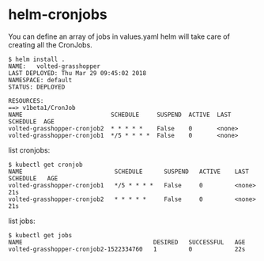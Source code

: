 # helm-cronjobs
You can define an array of jobs in values.yaml helm will take care of creating all the CronJobs.
```
$ helm install .
NAME:   volted-grasshopper
LAST DEPLOYED: Thu Mar 29 09:45:02 2018
NAMESPACE: default
STATUS: DEPLOYED

RESOURCES:
==> v1beta1/CronJob
NAME                         SCHEDULE     SUSPEND  ACTIVE  LAST SCHEDULE  AGE
volted-grasshopper-cronjob2  * * * * *    False    0       <none>
volted-grasshopper-cronjob1  */5 * * * *  False    0       <none>
```
list cronjobs:
```
$ kubectl get cronjob
NAME                          SCHEDULE      SUSPEND   ACTIVE    LAST SCHEDULE   AGE
volted-grasshopper-cronjob1   */5 * * * *   False     0         <none>          21s
volted-grasshopper-cronjob2   * * * * *     False     0         <none>          21s
```
list jobs:
```
$ kubectl get jobs
NAME                                     DESIRED   SUCCESSFUL   AGE
volted-grasshopper-cronjob2-1522334760   1         0            22s
```

